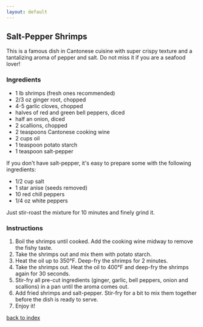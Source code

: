 ```yaml
---
layout: default
---
```


<!---
This is as recipe for Cantonese-style salt-pepper shrimps.
Created by Frank(Yuqiu) Huang
-->

## Salt-Pepper Shrimps
This is a famous dish in Cantonese cuisine with super crispy texture and a tantalizing aroma of pepper and salt. Do not miss it if you are a seafood lover!

### Ingredients
- 1 lb shrimps (fresh ones recommended)
- 2/3 oz ginger root, chopped
- 4-5 garlic cloves, chopped
- halves of red and green bell peppers, diced
- half an onion, diced
- 2 scallions, chopped
- 2 teaspoons Cantonese cooking wine
- 2 cups oil
- 1 teaspoon potato starch
- 1 teaspoon salt-pepper

If you don't have salt-pepper, it's easy to prepare some with the following ingredients:
- 1/2 cup salt
- 1 star anise (seeds removed)
- 10 red chill peppers
- 1/4 oz white peppers

Just stir-roast the mixture for 10 minutes and finely grind it.

### Instructions
1. Boil the shrimps until cooked. Add the cooking wine midway to remove the fishy taste.
1. Take the shrimps out and mix them with potato starch.
1. Heat the oil up to 350°F. Deep-fry the shrimps for 2 minutes.
1. Take the shrimps out. Heat the oil to 400°F and deep-fry the shrimps again for 30 seconds.
1. Stir-fry all pre-cut ingredients (ginger, garlic, bell peppers, onion and scallions) in a pan until the aroma comes out.
1. Add fried shrimps and salt-pepper. Stir-fry for a bit to mix them together before the dish is ready to serve.
1. Enjoy it!

<!---
Keep this link to return to the index
-->
[back to index](../)
